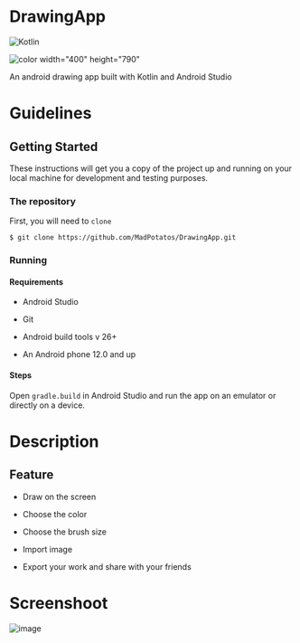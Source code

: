 # DrawingApp

![Kotlin](https://img.shields.io/badge/kotlin-%230095D5.svg?style=for-the-badge&logo=kotlin&logoColor=white)


![color width="400" height="790"](https://user-images.githubusercontent.com/83566086/188310949-f7abc68c-c622-4bea-ade0-e700d5f70a49.png")

An android drawing app built with Kotlin and Android Studio

# Guidelines

## Getting Started

These instructions will get you a copy of the project up and running on your local machine for development and testing purposes.

### The repository

First, you will need to `clone`

```
$ git clone https://github.com/MadPotatos/DrawingApp.git
```

### Running
####  Requirements
- Android Studio

- Git

- Android build tools v 26+

- An Android phone 12.0 and up

####  Steps
Open `gradle.build` in Android Studio and run the app on an emulator or directly on a device.

#  Description
## Feature
- Draw on the screen

- Choose the color

- Choose the brush size

- Import image

- Export your work and share with your friends
# Screenshoot

![image](https://user-images.githubusercontent.com/83566086/188311206-30439c8f-e6ad-4894-b647-46de93c83346.png)

